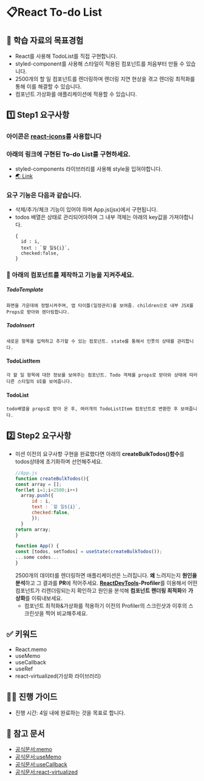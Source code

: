 # 📋React To-do List

## 🤔 학습 자료의 목표경험
- React를 사용해 TodoList를 직접 구현합니다.
- styled-component를 사용해 스타일이 적용된 컴포넌트를 처음부터 만들 수 있습니다.
- 2500개의 할 일 컴포넌트를 렌더링하며 렌더링 지연 현상을 겪고 렌더링 최적화를 통해 이를 해결할 수 있습니다.
- 컴포넌트 가상화를 애플리케이션에 적용할 수 있습니다.
## 1️⃣ Step1 요구사항
### 아이콘은 [react-icons](https://react-icons.github.io/react-icons/)를 사용합니다
### 아래의 링크에 구현된 To-do List를 구현하세요.
  - styled-components 라이브러리를 사용해 style을 입혀야합니다.
  - [🌏 Link](https://greedy-todo-app.netlify.app/)
### 요구 기능은 다음과 같습니다.
  - 삭제/추가/체크 기능이 있어야 하며 App.js(jsx)에서 구현됩니다.
  - todos 배열은 상태로 관리되어야하며 그 내부 객체는 아래의 key값을 가져야합니다.
    ```
    {
      id : i,
      text : `할 일${i}`,
      checked:false,
    }
    ```
### 🎩 아래의 컴포넌트를 제작하고 기능을 지켜주세요.
##### TodoTemplate
    화면을 가운데에 정렬시켜주며, 앱 타이틀(일정관리)를 보여줌. children으로 내부 JSX를 Props로 받아와 렌더링합니다.
##### TodoInsert
    새로운 항목을 입력하고 추가할 수 있는 컴포넌트. state를 통해서 인풋의 상태를 관리합니다.
#### TodoListItem
    각 할 일 항목에 대한 정보를 보여주는 컴포넌트. Todo 객체를 props로 받아와 상태에 따라 다른 스타일의 UI를 보여줍니다.
#### TodoList
    todo배열을 props로 받아 온 후, 여러개의 TodoListItem 컴포넌트로 변환한 후 보여줍니다.

## 2️⃣ Step2 요구사항
- 미션 이전의 요구사항 구현을 완료했다면 아래의 **createBulkTodos()함수**를 todos상태에 초기화하며 선언해주세요.
  ```javascript
  //App.js
  function createBulkTodos(){
  const array = [];
  for(let i=1;i<2500;i++)
    array.push({
        id : i,
        text : `할 일${i}`,
        checked:false,
        });
    }
  return array;
  }
  ```
  ```javascript
  function App() {
  const [todos, setTodos] = useState(createBulkTodos());
  ...some codes...
  }
  ```
  2500개의 데이터를 렌더링하면 애플리케이션은 느려집니다. **왜** 느려지는지 **원인을 분석**하고 그 결과를 **PR**에 적어주세요.
  **[ReactDevTools](https://chromewebstore.google.com/detail/react-developer-tools/fmkadmapgofadopljbjfkapdkoienihi?hl=ko&pli=1)-Profiler**를 이용해서 어떤 컴포넌트가 리렌더링되는지 확인하고 원인을 분석해 **컴포넌트 렌더링 최적화**와 **가상화**를 이뤄내보세요.
  - 컴포넌트 최적화&가상화를 적용하기 이전의 Profiler의 스크린샷과 이후의 스크린샷을 찍어 비교해주세요.
## ✅ 키워드
- React.memo
- useMemo
- useCallback
- useRef
- react-virtualized(가상화 라이브러리)
## 🧙‍♀️ 진행 가이드
- 진행 시간: 4일 내에 완료하는 것을 목표로 합니다.
## 🔗 참고 문서
- [공식문서:memo](https://ko.react.dev/reference/react/memo)
- [공식문서:useMemo](https://ko.react.dev/reference/react/useMemo)
- [공식문서:useCallback](https://ko.react.dev/reference/react/useCallback)
- [공식문서:react-virtualized](https://github.com/bvaughn/react-virtualized/tree/master/docs#documentation)
